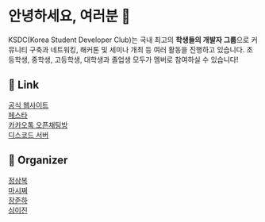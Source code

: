 # 안녕하세요, 여러분 🙌
KSDC(Korea Student Developer Club)는 국내 최고의 **학생들의 개발자 그룹**으로 커뮤니티 구축과 네트워킹, 해커톤 및 세미나 개최 등 여러 활동을 진행하고 있습니다.
초등학생, 중학생, 고등학생, 대학생과 졸업생 모두가 멤버로 참여하실 수 있습니다!

## 🔗 Link
[공식 웹사이트](https://ksdc.io)
<br>
[페스타](https://festa.io/hosts/2003)
<br>
[카카오톡 오픈채팅방](https://open.kakao.com/o/gGAJxvvf)
<br>
[디스코드 서버](https:/ksdc.io/discord)

## 🔧 Organizer

[정삼복](https://github.com/3boku)
<br>
[마시쪄](https://github.com/igiza1213)
<br>
[장준하](https://github.com/jjhox)
<br>
[심이진](https://github.com/0pyaq0)
